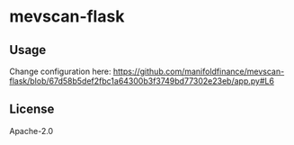 # mevscan-flask

## Usage

Change configuration here:
https://github.com/manifoldfinance/mevscan-flask/blob/67d58b5def2fbc1a64300b3f3749bd77302e23eb/app.py#L6

## License

Apache-2.0
